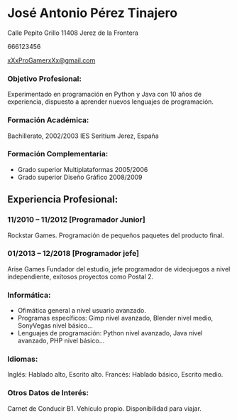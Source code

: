 ﻿# **José Antonio Pérez Tinajero**

Calle Pepito Grillo 11408 Jerez de la Frontera

666123456

xXxProGamerxXx@gmail.com

### **Objetivo Profesional:**

Experimentado en programación en Python y Java con 10 años de experiencia, dispuesto a aprender nuevos lenguajes de programación.

### **Formación Académica:**

Bachillerato, 2002/2003
IES Seritium
Jerez, España

### **Formación Complementaria:**

-   Grado superior Multiplataformas 2005/2006
-   Grado superior  Diseño Gráfico 2008/2009
  
## **Experiencia Profesional**:

### **11/2010 – 11/2012 [Programador Junior]**

Rockstar Games.
Programación de pequeños paquetes del producto final. 

### **01/2013 – 12/2018 [Programador jefe]**

Arise Games
Fundador del estudio, jefe programador de videojuegos a nivel independiente, exitosos proyectos como Postal 2.

### **Informática:**

- Ofimática general a nivel usuario avanzado.
- Programas específicos: Gimp nivel avanzado, Blender nivel medio, SonyVegas nivel básico...
- Lenguajes de programación: Python nivel avanzado, Java nivel avanzado, PHP nivel básico...

### **Idiomas:**

Inglés: Hablado alto, Escrito alto.
Francés: Hablado básico, Escrito medio.

### **Otros Datos de Interés:**

Carnet de Conducir B1. Vehículo propio. Disponibilidad para viajar.
